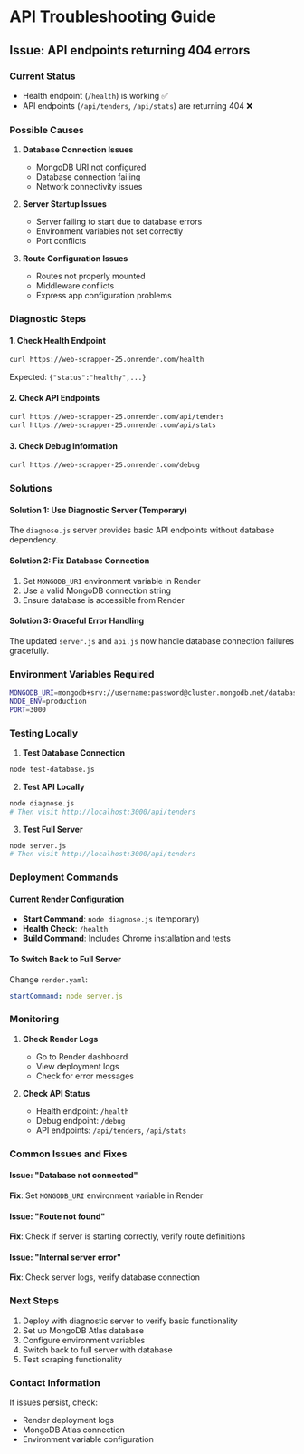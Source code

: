 # API Troubleshooting Guide

## Issue: API endpoints returning 404 errors

### Current Status
- Health endpoint (`/health`) is working ✅
- API endpoints (`/api/tenders`, `/api/stats`) are returning 404 ❌

### Possible Causes

1. **Database Connection Issues**
   - MongoDB URI not configured
   - Database connection failing
   - Network connectivity issues

2. **Server Startup Issues**
   - Server failing to start due to database errors
   - Environment variables not set correctly
   - Port conflicts

3. **Route Configuration Issues**
   - Routes not properly mounted
   - Middleware conflicts
   - Express app configuration problems

### Diagnostic Steps

#### 1. Check Health Endpoint
```bash
curl https://web-scrapper-25.onrender.com/health
```
Expected: `{"status":"healthy",...}`

#### 2. Check API Endpoints
```bash
curl https://web-scrapper-25.onrender.com/api/tenders
curl https://web-scrapper-25.onrender.com/api/stats
```

#### 3. Check Debug Information
```bash
curl https://web-scrapper-25.onrender.com/debug
```

### Solutions

#### Solution 1: Use Diagnostic Server (Temporary)
The `diagnose.js` server provides basic API endpoints without database dependency.

#### Solution 2: Fix Database Connection
1. Set `MONGODB_URI` environment variable in Render
2. Use a valid MongoDB connection string
3. Ensure database is accessible from Render

#### Solution 3: Graceful Error Handling
The updated `server.js` and `api.js` now handle database connection failures gracefully.

### Environment Variables Required

```bash
MONGODB_URI=mongodb+srv://username:password@cluster.mongodb.net/database
NODE_ENV=production
PORT=3000
```

### Testing Locally

1. **Test Database Connection**
```bash
node test-database.js
```

2. **Test API Locally**
```bash
node diagnose.js
# Then visit http://localhost:3000/api/tenders
```

3. **Test Full Server**
```bash
node server.js
# Then visit http://localhost:3000/api/tenders
```

### Deployment Commands

#### Current Render Configuration
- **Start Command**: `node diagnose.js` (temporary)
- **Health Check**: `/health`
- **Build Command**: Includes Chrome installation and tests

#### To Switch Back to Full Server
Change `render.yaml`:
```yaml
startCommand: node server.js
```

### Monitoring

1. **Check Render Logs**
   - Go to Render dashboard
   - View deployment logs
   - Check for error messages

2. **Check API Status**
   - Health endpoint: `/health`
   - Debug endpoint: `/debug`
   - API endpoints: `/api/tenders`, `/api/stats`

### Common Issues and Fixes

#### Issue: "Database not connected"
**Fix**: Set `MONGODB_URI` environment variable in Render

#### Issue: "Route not found"
**Fix**: Check if server is starting correctly, verify route definitions

#### Issue: "Internal server error"
**Fix**: Check server logs, verify database connection

### Next Steps

1. Deploy with diagnostic server to verify basic functionality
2. Set up MongoDB Atlas database
3. Configure environment variables
4. Switch back to full server with database
5. Test scraping functionality

### Contact Information

If issues persist, check:
- Render deployment logs
- MongoDB Atlas connection
- Environment variable configuration 